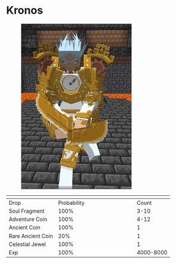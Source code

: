 # Kronos

<figure><img src="../../../../.gitbook/assets/image (4) (1) (1) (1).png" alt="" width="296"><figcaption></figcaption></figure>

<table data-header-hidden><thead><tr><th></th><th width="197"></th><th></th></tr></thead><tbody><tr><td>Drop</td><td>Probability</td><td>Count</td></tr><tr><td>Soul Fragment</td><td>100%</td><td>3-10</td></tr><tr><td>Adventure Coin</td><td>100%</td><td>4-12</td></tr><tr><td>Ancient Coin</td><td>100%</td><td>1</td></tr><tr><td>Rare Ancient Coin</td><td>20%</td><td>1</td></tr><tr><td>Celestial Jewel</td><td>100%</td><td>1</td></tr><tr><td>Exp</td><td>100%</td><td>4000-8000</td></tr></tbody></table>
